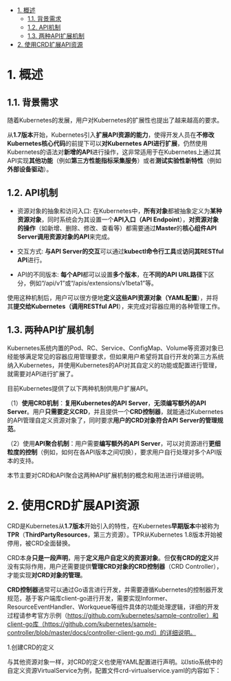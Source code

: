 
<!-- @import "[TOC]" {cmd="toc" depthFrom=1 depthTo=6 orderedList=false} -->

<!-- code_chunk_output -->

- [1. 概述](#1-概述)
  - [1.1. 背景需求](#11-背景需求)
  - [1.2. API机制](#12-api机制)
  - [1.3. 两种API扩展机制](#13-两种api扩展机制)
- [2. 使用CRD扩展API资源](#2-使用crd扩展api资源)

<!-- /code_chunk_output -->

# 1. 概述

## 1.1. 背景需求

随着Kubernetes的发展，用户对Kubernetes的扩展性也提出了越来越高的要求。

从**1.7版本**开始，Kubernetes引入**扩展API资源的能力**，使得开发人员在**不修改Kubernetes核心代码**的前提下可以**对Kubernetes API进行扩展**，仍然使用Kubernetes的语法对**新增的API**进行操作，这非常适用于在Kubernetes上通过其API实现**其他功能**（例如**第三方性能指标采集服务**）或者**测试实验性新特性**（例如**外部设备驱动**）。

## 1.2. API机制

* 资源对象的抽象和访问入口: 在Kubernetes中，**所有对象**都被抽象定义为**某种资源对象**，同时系统会为其设置一个**API入口（API Endpoint**），**对资源对象的操作**（如新增、删除、修改、查看等）都需要通过**Master**的**核心组件API Server调用资源对象的API**来完成。

* 交互方式: **与API Server的交互**可以通过**kubectl命令行工具**或**访问其RESTful API**进行。

* API的不同版本: **每个API**都可以设置**多个版本**，在**不同的API URL路径**下区分，例如“/api/v1”或“/apis/extensions/v1beta1”等。

使用这种机制后，用户可以很方便地**定义这些API资源对象（YAML配置**），并将其**提交给Kubernetes（调用RESTful API**），来完成对容器应用的各种管理工作。

## 1.3. 两种API扩展机制

Kubernetes系统内置的Pod、RC、Service、ConfigMap、Volume等资源对象已经能够满足常见的容器应用管理要求，但如果用户希望将其自行开发的第三方系统纳入Kubernetes，并使用Kubernetes的API对其自定义的功能或配置进行管理，就需要对API进行扩展了。

目前Kubernetes提供了以下两种机制供用户扩展API。

（1）**使用CRD机制**：**复用Kubernetes的API Server**，**无须编写额外的API Server**。用户**只需要定义CRD**，并且提供一个**CRD控制器**，就能通过Kubernetes的API管理自定义资源对象了，同时要求**用户的CRD对象符合API Server的管理规范**。

（2）使用**API聚合机制**：用户需要**编写额外的API Server**，可以对资源进行**更细粒度的控制**（例如，如何在各API版本之间切换），要求用户自行处理对多个API版本的支持。

本节主要对CRD和API聚合这两种API扩展机制的概念和用法进行详细说明。

# 2. 使用CRD扩展API资源

CRD是Kubernetes从**1.7版本**开始引入的特性，在Kubernetes**早期版本**中被称为**TPR**（**ThirdPartyResources**，第三方资源）。TPR从Kubernetes 1.8版本开始被停用，被CRD全面替换。

CRD本身**只是一段声明**，用于**定义用户自定义的资源对象**。但**仅有CRD的定义**并没有实际作用，用户还需要提供**管理CRD对象的CRD控制器**（CRD Controller），才能实现**对CRD对象的管理**。

**CRD控制器**通常可以通过Go语言进行开发，并需要遵循Kubernetes的控制器开发规范，基于客户端库client-go进行开发，需要实现Informer、ResourceEventHandler、Workqueue等组件具体的功能处理逻辑，详细的开发过程请参考官方示例（https://github.com/kubernetes/sample-controller）和client-go库（https://github.com/kubernetes/sample-controller/blob/master/docs/controller-client-go.md）的详细说明。

1.创建CRD的定义

与其他资源对象一样，对CRD的定义也使用YAML配置进行声明。以Istio系统中的自定义资源VirtualService为例，配置文件crd-virtualservice.yaml的内容如下：

